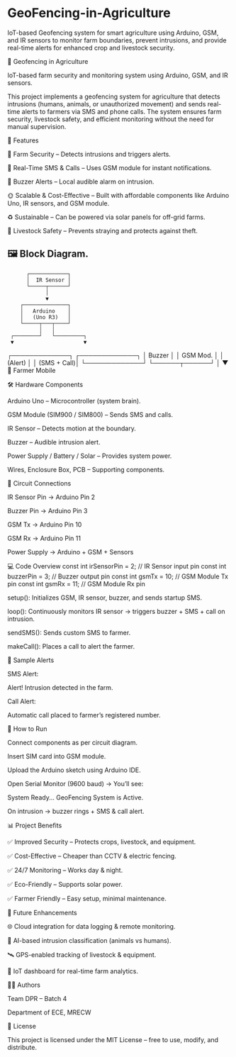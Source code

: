 # GeoFencing-in-Agriculture
IoT-based Geofencing system for smart agriculture using Arduino, GSM, and IR sensors to monitor farm boundaries, prevent intrusions, and provide real-time alerts for enhanced crop and livestock security.

🌱 Geofencing in Agriculture

IoT-based farm security and monitoring system using Arduino, GSM, and IR sensors.

This project implements a geofencing system for agriculture that detects intrusions (humans, animals, or unauthorized movement) and sends real-time alerts to farmers via SMS and phone calls. The system ensures farm security, livestock safety, and efficient monitoring without the need for manual supervision.

📌 Features

🚜 Farm Security – Detects intrusions and triggers alerts.

📲 Real-Time SMS & Calls – Uses GSM module for instant notifications.

🔔 Buzzer Alerts – Local audible alarm on intrusion.

🌞 Scalable & Cost-Effective – Built with affordable components like Arduino Uno, IR sensors, and GSM module.

♻️ Sustainable – Can be powered via solar panels for off-grid farms.

🐄 Livestock Safety – Prevents straying and protects against theft.

## 🖼️ Block Diagram.
          ┌────────────┐
          │  IR Sensor │
          └─────┬──────┘
                │
                ▼
        ┌──────────────┐
        │   Arduino    │
        │   (Uno R3)   │
        └─────┬───┬────┘
              │   │
     ┌────────┘   └─────────┐
     ▼                      ▼
┌─────────────┐      ┌─────────────┐
│    Buzzer   │      │   GSM Mod.  │
│  (Alert)    │      │ (SMS + Call)│
└─────────────┘      └──────┬──────┘
                            │
                            ▼
                     📱 Farmer Mobile


🛠️ Hardware Components

Arduino Uno – Microcontroller (system brain).

GSM Module (SIM900 / SIM800) – Sends SMS and calls.

IR Sensor – Detects motion at the boundary.

Buzzer – Audible intrusion alert.

Power Supply / Battery / Solar – Provides system power.

Wires, Enclosure Box, PCB – Supporting components.

🔌 Circuit Connections

IR Sensor Pin → Arduino Pin 2

Buzzer Pin → Arduino Pin 3

GSM Tx → Arduino Pin 10

GSM Rx → Arduino Pin 11

Power Supply → Arduino + GSM + Sensors

💻 Code Overview
const int irSensorPin = 2;   // IR Sensor input pin
const int buzzerPin  = 3;   // Buzzer output pin
const int gsmTx      = 10;  // GSM Module Tx pin
const int gsmRx      = 11;  // GSM Module Rx pin


setup(): Initializes GSM, IR sensor, buzzer, and sends startup SMS.

loop(): Continuously monitors IR sensor → triggers buzzer + SMS + call on intrusion.

sendSMS(): Sends custom SMS to farmer.

makeCall(): Places a call to alert the farmer.

📲 Sample Alerts

SMS Alert:

Alert! Intrusion detected in the farm.


Call Alert:

Automatic call placed to farmer’s registered number.

🚀 How to Run

Connect components as per circuit diagram.

Insert SIM card into GSM module.

Upload the Arduino sketch using Arduino IDE.

Open Serial Monitor (9600 baud) → You’ll see:

System Ready...
GeoFencing System is Active.


On intrusion → buzzer rings + SMS & call alert.

📊 Project Benefits

✅ Improved Security – Protects crops, livestock, and equipment.

✅ Cost-Effective – Cheaper than CCTV & electric fencing.

✅ 24/7 Monitoring – Works day & night.

✅ Eco-Friendly – Supports solar power.

✅ Farmer Friendly – Easy setup, minimal maintenance.

📖 Future Enhancements

🌐 Cloud integration for data logging & remote monitoring.

🤖 AI-based intrusion classification (animals vs humans).

🛰️ GPS-enabled tracking of livestock & equipment.

📡 IoT dashboard for real-time farm analytics.

👨‍💻 Authors

Team DPR – Batch 4

Department of ECE, MRECW

📜 License

This project is licensed under the MIT License – free to use, modify, and distribute.
